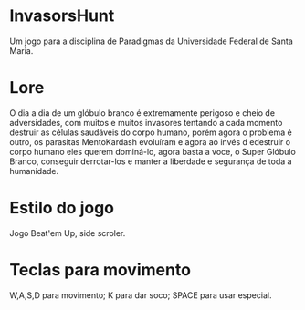 # InvasorsHunt

Um jogo para a disciplina de Paradigmas da Universidade Federal de Santa Maria.

# Lore
  
  O dia a dia de um glóbulo branco é extremamente perigoso e cheio de adversidades, com muitos e muitos invasores tentando a cada momento destruir as células
  saudáveis do corpo humano, porém agora o problema é outro, os parasitas MentoKardash evoluíram e agora ao invés d edestruir o corpo humano eles querem dominá-lo,
  agora basta a voce, o Super Glóbulo Branco, conseguir derrotar-los e manter a liberdade e segurança de toda a humanidade.
  
# Estilo do jogo
  
  Jogo Beat'em Up, side scroler.
  
# Teclas para movimento
  
  W,A,S,D para movimento;
  K para dar soco;
  SPACE para usar especial.
